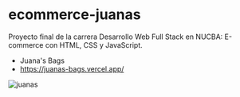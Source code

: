 # ecommerce-juanas

Proyecto final de la carrera Desarrollo Web Full Stack en NUCBA: E-commerce con HTML, CSS y JavaScript. 
- Juana's Bags
- https://juanas-bags.vercel.app/

![juanas](https://user-images.githubusercontent.com/99261724/167211804-05a30a1e-5e7b-4df8-907f-a3e7e5edf391.png)
